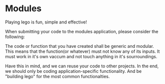 # Modules
Playing lego is fun, simple and effective!

When submitting your code to the modules application, please consider the following:

The code or function that you have created shall be generic and modular.
This means that the function(or whatever) must not know any of its inputs. It must work in it's own vaccum and not touch anything in it's sourroundings.

Have this in mind, and we can reuse your code to other projects. In the end, we should only be coding application-specific functionality. And be "building lego" for the most common functionalties.
